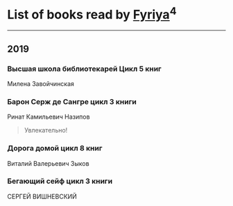 # List of books read by [Fyriya](https://plus.google.com/u/0/109038786800069495823/)<sup>4</sup>
---

## 2019

### Высшая школа библиотекарей Цикл 5 книг
Милена Завойчинская


### Барон Серж де Сангре цикл 3 книги
Ринат Камильевич Назипов
> Увлекательно!


### Дорога домой цикл 8 книг
Виталий Валерьевич Зыков


### Бегающий сейф цикл 3 книги
СЕРГЕЙ ВИШНЕВСКИЙ



